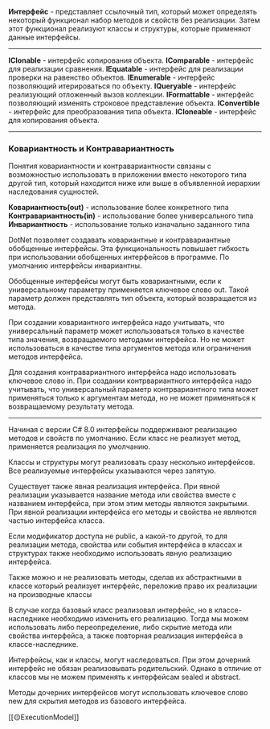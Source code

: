 **Интерфейс** - представляет ссылочный тип, который может определять некоторый функционал набор методов и свойств без реализации. Затем этот функционал реализуют классы и структуры, которые применяют данные интерфейсы.

---

**IClonable** - интерфейс копирования объекта.
**IComparable** - интерфейс для реализации сравнения.
**IEquatable** - интерфейс для реализации проверки на равенство объектов.
**IEnumerable** - интерфейс позволяющий итерироваться по объекту.
**IQueryable** - интерфейс реализующий отложенный вызов коллекции.
**IFormattable** - интерфейс позволяющий изменять строковое представление объекта.
**IConvertible** - интерфейс для преобразования типа объекта.
**ICloneable** - интерфейс для копирования объекта.

---
### Ковариантность и Контравариантность

Понятия ковариантности и контравариантности связаны с возможностью использовать в приложении вместо некоторого типа другой тип, который находится ниже или выше в объявленной иерархии наследования сущностей.

**Ковариантность(out)** - использование более конкретного типа
**Контравариантность(in)** - использование более универсального типа
**Инвариантность** - использование только изначально заданного типа

DotNet позволяет создавать ковариантные и контравариантные обобщенные интерфейсы. Эта функциональность повышает гибкость при использовании обобщенных интерфейсов в программе. По умолчанию интерфейсы инвариантны.

Обобщенные интерфейсы могут быть ковариантными, если к универсальному параметру применяется ключевое слово out. Такой параметр должен представлять тип объекта, который возвращается из метода.

При создании ковариантного интерфейса надо учитывать, что универсальный параметр может использоваться только в качестве типа значения, возвращаемого методами интерфейса. Но не может использоваться в качестве типа аргументов метода или ограничения методов интерфейса.

Для создания контравариантного интерфейса надо использовать ключевое слово in. При создании контрвариантного интерфейса надо учитывать, что универсальный параметр контрвариантного типа может применяться только к аргументам метода, но не может применяться к возвращаемому результату метода.

---

Начиная с версии C# 8.0 интерфейсы поддерживают реализацию методов и свойств по умолчанию. Если класс не реализует метод, применяется реализация по умолчанию.

Классы и структуры могут реализовать сразу несколько интерфейсов. Все реализуемые интерфейсы указываются через запятую.

Существует также явная реализация интерфейса. При явной реализации указывается название метода или свойства вместе с названием интерфейса, при этом этим методы являются закрытыми. При явной реализации интерфейса его методы и свойства не являются частью интерфейса класса.

Если модификатор доступа не public, а какой-то другой, то для реализации метода, свойства или события интерфейса в классах и структурах также необходимо использовать явную реализацию интерфейса.

Также можно и не реализовать методы, сделав их абстрактными в классе который реализует интерфейс, переложив право их реализации на производные классы

В случае когда базовый класс реализовал интерфейс, но в классе-наследнике необходимо изменить его реализацию. Тогда мы можем использовать либо переопределение, либо скрытие метода или свойства интерфейса, а также повторная реализация интерфейса в классе-наследнике.

Интерфейсы, как и классы, могут наследоваться. При этом дочерний интерфейс не обязан реализовывать родительский. Однако в отличие от классов мы не можем применять к интерфейсам sealed и abstract.

Методы дочерних интерфейсов могут использовать ключевое слово new для скрытия методов из базового интерфейса.

[[🟡ExecutionModel]]